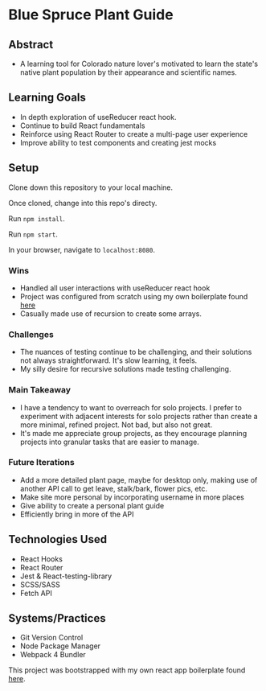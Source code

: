 # Blue Spruce Plant Guide

## Abstract

- A learning tool for Colorado nature lover's motivated to learn the state's
  native plant population by their appearance and scientific names.

## Learning Goals

- In depth exploration of useReducer react hook.
- Continue to build React fundamentals
- Reinforce using React Router to create a multi-page user experience
- Improve ability to test components and creating jest mocks

## Setup

Clone down this repository to your local machine.

Once cloned, change into this repo's directy.

Run `npm install`.

Run `npm start`.

In your browser, navigate to `localhost:8080`.

### Wins

- Handled all user interactions with useReducer react hook
- Project was configured from scratch using my own boilerplate found [here](https://github.com/emontealvo/react-app-boilerplate)
- Casually made use of recursion to create some arrays.

### Challenges

- The nuances of testing continue to be challenging, and their solutions not always
    straightforward. It's slow learning, it feels.
- My silly desire for recursive solutions made testing challenging.

### Main Takeaway

- I have a tendency to want to overreach for solo projects. I prefer to experiment
    with adjacent interests for solo projects rather than create a more minimal,
    refined project. Not bad, but also not great.
- It's made me appreciate group projects, as they encourage planning projects into
    granular tasks that are easier to manage.

### Future Iterations

- Add a more detailed plant page, maybe for desktop only, making use of another
    API call to get leave, stalk/bark, flower pics, etc.
- Make site more personal by incorporating username in more places
- Give ability to create a personal plant guide
- Efficiently bring in more of the API

## Technologies Used

- React Hooks
- React Router
- Jest & React-testing-library
- SCSS/SASS
- Fetch API

## Systems/Practices

- Git Version Control
- Node Package Manager
- Webpack 4 Bundler

This project was bootstrapped with my own react app boilerplate found [here](https://github.com/emontealvo/react-app-boilerplate).


